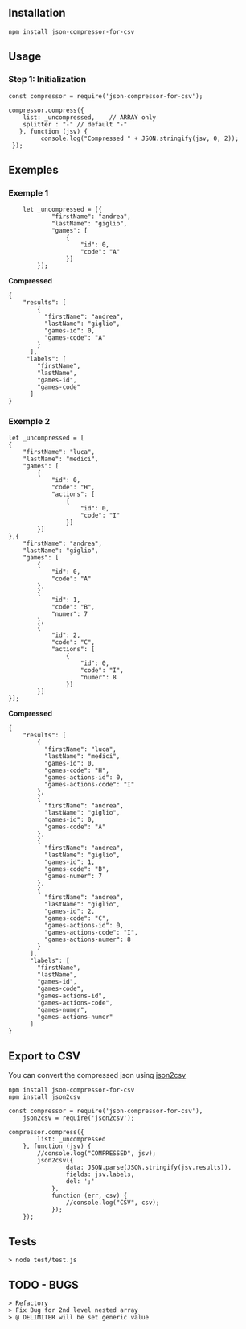## Installation ##

`npm install json-compressor-for-csv`

## Usage ##

### Step 1: Initialization ###


	const compressor = require('json-compressor-for-csv'); 
	
	compressor.compress({
	    list: _uncompressed,    // ARRAY only
	    splitter : "-" // default "-"
	   }, function (jsv) {
      	     console.log("Compressed " + JSON.stringify(jsv, 0, 2));
	 });

## Exemples  
### Exemple 1 ###
      
        let _uncompressed = [{
                "firstName": "andrea",
                "lastName": "giglio",
                "games": [
                    {
                        "id": 0,
                        "code": "A"
                    }]
            }];
  
  **Compressed**
  
	{
		"results": [
		    {
		      "firstName": "andrea",
		      "lastName": "giglio",
		      "games-id": 0,
		      "games-code": "A"
		    }
		  ],
		 "labels": [
		    "firstName",
		    "lastName",
		    "games-id",
		    "games-code"
		  ]
	}

  
  
### Exemple 2 ###


    let _uncompressed = [
    {
        "firstName": "luca",
        "lastName": "medici",
        "games": [
            {
                "id": 0,
                "code": "H",
                "actions": [
                    {
                        "id": 0,
                        "code": "I"
				    }] 
            }]
    },{
        "firstName": "andrea",
        "lastName": "giglio",
        "games": [
            {
                "id": 0,
                "code": "A"
			},
            {
                "id": 1,
                "code": "B",
                "numer": 7
			},
            {
                "id": 2,
                "code": "C",
                "actions": [
                    {
                        "id": 0,
                        "code": "I",
                        "numer": 8
				    }]
            }]
    }];
  
**Compressed** 

		
	{
		"results": [
		    {
		      "firstName": "luca",
		      "lastName": "medici",
		      "games-id": 0,
		      "games-code": "H",
		      "games-actions-id": 0,
		      "games-actions-code": "I"
		    },
		    {
		      "firstName": "andrea",
		      "lastName": "giglio",
		      "games-id": 0,
		      "games-code": "A"
		    },
		    {
		      "firstName": "andrea",
		      "lastName": "giglio",
		      "games-id": 1,
		      "games-code": "B",
		      "games-numer": 7
		    },
		    {
		      "firstName": "andrea",
		      "lastName": "giglio",
		      "games-id": 2,
		      "games-code": "C",
		      "games-actions-id": 0,
		      "games-actions-code": "I",
		      "games-actions-numer": 8
		    }
		  ],
		  "labels": [
		    "firstName",
		    "lastName",
		    "games-id",
		    "games-code",
		    "games-actions-id",
		    "games-actions-code",
		    "games-numer",
		    "games-actions-numer"
		  ]
	}


## Export to CSV ##

You can convert the compressed json using [json2csv](https://www.npmjs.com/package/json2csv)	

	npm install json-compressor-for-csv
	npm install json2csv
	
	const compressor = require('json-compressor-for-csv'),
		json2csv = require('json2csv');
		
	compressor.compress({
	        list: _uncompressed
	    }, function (jsv) {
	        //console.log("COMPRESSED", jsv);
	        json2csv({
	                data: JSON.parse(JSON.stringify(jsv.results)),
	                fields: jsv.labels,
	                del: ';'
	            },
	            function (err, csv) {
	                //console.log("CSV", csv);
	            });
	    });
	

## Tests ##

	
	> node test/test.js



## TODO - BUGS ##

	
	> Refactory
	> Fix Bug for 2nd level nested array
	> @ DELIMITER will be set generic value
